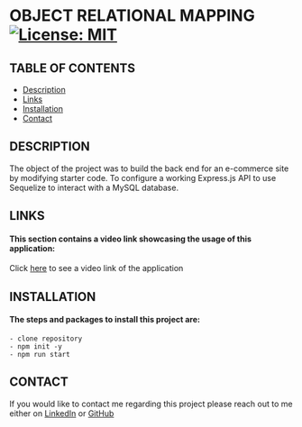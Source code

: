 # OBJECT RELATIONAL MAPPING [![License: MIT](https://img.shields.io/badge/License-MIT-green.svg)](https://opensource.org/licenses/MIT)

## TABLE OF CONTENTS 
- [Description](#DESCRIPTION)
- [Links](#LINKS)
- [Installation](#INSTALLATION)
- [Contact](#CONTACT)

## DESCRIPTION

The object of the project was to build the back end for an e-commerce site by modifying starter code. To configure a working Express.js API to use Sequelize to interact with a MySQL database.

## LINKS

#### This section contains a video link showcasing the usage of this application:

Click [here](https://drive.google.com/file/d/1mTmzIyMdupw4zJ-U2ZBX7wWFiK6acWk8/view?usp=sharing) to see a video link of the application

## INSTALLATION

#### The steps and packages to install this project are:

```
- clone repository
- npm init -y
- npm run start
```

## CONTACT

If you would like to contact me regarding this project please reach out to me either on 
[LinkedIn](https://www.linkedin.com/in/leanne-gallagher/) or [GitHub](https://github.com/lenny-g)

